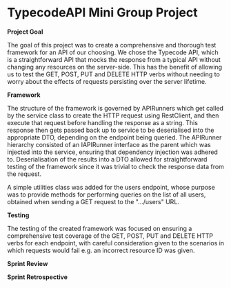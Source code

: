 # TypecodeAPI Mini Group Project
**Project Goal**

The goal of this project was to create a comprehensive and thorough test framework for an API of our choosing. We chose the Typecode API, which is a straightforward API that mocks the response from a typical API without changing any resources on the server-side. This has the benefit of allowing us to test the GET, POST, PUT and DELETE HTTP verbs without needing to worry about the effects of requests persisting over the server lifetime.

**Framework**

The structure of the framework is governed by APIRunners which get called by the service class to create the HTTP request using RestClient, and then execute that request before handling the response as a string. This response then gets passed back up to service to be deserialised into the appropriate DTO, depending on the endpoint being queried. The APIRunner hierarchy consisted of an IAPIRunner interface as the parent which was injected into the service, ensuring that dependency injection was adhered to. Deserialisation of the results into a DTO allowed for straightforward testing of the framework since it was trivial to check the response data from the request.

A simple utilities class was added for the users endpoint, whose purpose was to provide methods for performing queries on the list of all users, obtained when sending a GET request to the ".../users" URL.

**Testing**

The testing of the created framework was focused on ensuring a comprehensive test coverage of the GET, POST, PUT and DELETE HTTP verbs for each endpoint, with careful consideration given to the scenarios in which requests would fail e.g. an incorrect resource ID was given.

**Sprint Review**

**Sprint Retrospective**


